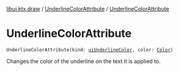 [libui.ktx.draw](../README.md) / [UnderlineColorAttribute](README.md) / [UnderlineColorAttribute](-underline-color-attribute.md)

# UnderlineColorAttribute

`UnderlineColorAttribute(kind: `[`uiUnderlineColor`](../../libui/ui-underline-color.md)`, color: `[`Color`](../-color/README.md)`)`

Changes the color of the underline on the text it is applied to.
